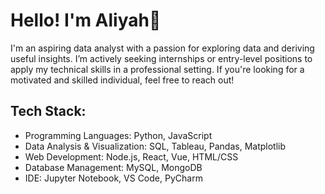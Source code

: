 # Hello! I'm Aliyah👋

I'm an aspiring data analyst with a passion for exploring data and deriving useful insights. I’m actively seeking internships or entry-level positions to apply my technical skills in a professional setting. If you're looking for a motivated and skilled individual, feel free to reach out!

## Tech Stack:
- Programming Languages: Python, JavaScript
- Data Analysis & Visualization: SQL, Tableau, Pandas, Matplotlib
- Web Development: Node.js, React, Vue, HTML/CSS
- Database Management: MySQL, MongoDB
- IDE: Jupyter Notebook, VS Code, PyCharm

